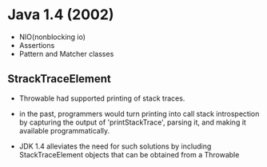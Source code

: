 # Java 1.4 (2002)

- NIO(nonblocking io)
- Assertions
- Pattern and Matcher classes

## StrackTraceElement

- Throwable had supported printing of stack traces.

- in the past, programmers would turn printing into call stack introspection by
  capturing the output of 'printStackTrace', parsing it, and making it available
  programmatically.

- JDK 1.4 alleviates the need for such solutions by including StackTraceElement
  objects that can be obtained from a Throwable
